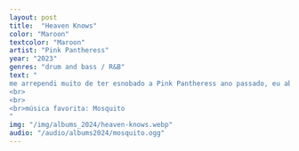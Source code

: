 ```yaml
---
layout: post
title:  "Heaven Knows"
color: "Maroon"
textcolor: "Maroon"
artist: "Pink Pantheress"
year: "2023"
genres: "drum and bass / R&B"
text: "
me arrependi muito de ter esnobado a Pink Pantheress ano passado, eu absolutamente adorei esse álbum desde que ouvi pela primeira vez esse ano.
<br>
<br>
<br>música favorita: Mosquito
"
img: "/img/albums_2024/heaven-knows.webp"
audio: "/audio/albums2024/mosquito.ogg"
---
```

